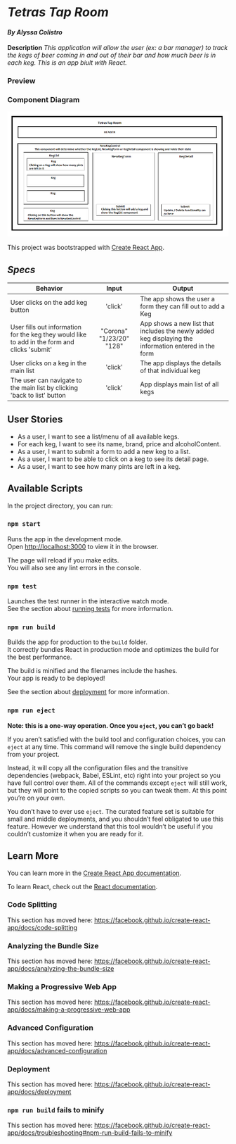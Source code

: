 # _Tetras Tap Room_

#### _By Alyssa Colistro_

**Description**
_This application will allow the user (ex: a bar manager) to track the kegs of beer coming in and out of their bar and how much beer is in each keg. This is an app biult with React._

### Preview

### Component Diagram
<img src='./src/img/TetrasTapRoom.png'>


This project was bootstrapped with [Create React App](https://github.com/facebook/create-react-app).

## _Specs_

| Behavior | Input | Output |
|----------|:-----:|--------|
| User clicks on the add keg button | 'click' | The app shows the user a form they can fill out to add a Keg |
| User fills out information for the keg they would like to add in the form and clicks 'submit' | "Corona" "1/23/20" "128" | App shows a new list that includes the newly added keg displaying the information entered in the form | 
| User clicks on a keg in the main list | 'click' | The app displays the details of that individual keg |
| The user can navigate to the main list by clicking 'back to list' button | 'click' | App displays main list of all kegs |

## User Stories


* As a user, I want to see a list/menu of all available kegs. 
* For each keg, I want to see its name, brand, price and alcoholContent.
* As a user, I want to submit a form to add a new keg to a list.
* As a user, I want to be able to click on a keg to see its detail page.
* As a user, I want to see how many pints are left in a keg. 

## Available Scripts

In the project directory, you can run:

### `npm start`

Runs the app in the development mode.<br />
Open [http://localhost:3000](http://localhost:3000) to view it in the browser.

The page will reload if you make edits.<br />
You will also see any lint errors in the console.

### `npm test`

Launches the test runner in the interactive watch mode.<br />
See the section about [running tests](https://facebook.github.io/create-react-app/docs/running-tests) for more information.

### `npm run build`

Builds the app for production to the `build` folder.<br />
It correctly bundles React in production mode and optimizes the build for the best performance.

The build is minified and the filenames include the hashes.<br />
Your app is ready to be deployed!

See the section about [deployment](https://facebook.github.io/create-react-app/docs/deployment) for more information.

### `npm run eject`

**Note: this is a one-way operation. Once you `eject`, you can’t go back!**

If you aren’t satisfied with the build tool and configuration choices, you can `eject` at any time. This command will remove the single build dependency from your project.

Instead, it will copy all the configuration files and the transitive dependencies (webpack, Babel, ESLint, etc) right into your project so you have full control over them. All of the commands except `eject` will still work, but they will point to the copied scripts so you can tweak them. At this point you’re on your own.

You don’t have to ever use `eject`. The curated feature set is suitable for small and middle deployments, and you shouldn’t feel obligated to use this feature. However we understand that this tool wouldn’t be useful if you couldn’t customize it when you are ready for it.

## Learn More

You can learn more in the [Create React App documentation](https://facebook.github.io/create-react-app/docs/getting-started).

To learn React, check out the [React documentation](https://reactjs.org/).

### Code Splitting

This section has moved here: https://facebook.github.io/create-react-app/docs/code-splitting

### Analyzing the Bundle Size

This section has moved here: https://facebook.github.io/create-react-app/docs/analyzing-the-bundle-size

### Making a Progressive Web App

This section has moved here: https://facebook.github.io/create-react-app/docs/making-a-progressive-web-app

### Advanced Configuration

This section has moved here: https://facebook.github.io/create-react-app/docs/advanced-configuration

### Deployment

This section has moved here: https://facebook.github.io/create-react-app/docs/deployment

### `npm run build` fails to minify

This section has moved here: https://facebook.github.io/create-react-app/docs/troubleshooting#npm-run-build-fails-to-minify
